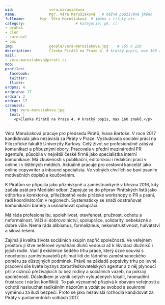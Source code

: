 ```yaml
---
uid:                vera.marusiakova
name:               Mgr. Věra Marušiaková  	# běžně používáné jméno
fullname: 	    Mgr. Věra Marušiaková  # jméno s tituly etc.
category:                       # kategorie: p6, cl
- praha4
- clen
- carousel
- pms
img: 		        people/vera-marusiakova.jpg    # 165 x 220
description:        Členka Pirátů na Praze 4. # kratký popis, max 160 znaků
mail:
- vera.marusiakova@pirati.cz
mob: 			
profiles:
  facebook:
  twitter: 
  flickr: 
ordpms: 4
ordpraha: 17
ordcar: 3
ordcan: 17
carousel:
  img: vera-marusiakova.jpg
  text: |
    <p>Členka Pirátů na Praze 4. # kratký popis, max 160 znaků.</p>
---
```

Věra Marušiaková pracuje pro předsedu Pirátů, Ivana Bartoše. V roce 2017 kandidovala jako nezávislá za Piráty v Praze.
Vystudovala sociální práci na Filozofické fakultě Univerzity Karlovy. Celý život se profesionálně zabývá komunikací a
příbuznými obory. Pracovala v přední mezinárodní PR agentuře, působila v největší české firmě jako specialistka interní
komunikace. Má zkušenosti s publikační, editorskou i redakční prací v online i v tištěných médiích. Aktuálně pracuje pro
cestovní kancelář jako online copywriter a inbound specialista. Ve volných chvílích se baví psaním motivačních dopisů a
koučováním.

K Pirátům se připojila jako příznivkyně a zaměstnankyně v březnu 2016, kdy začala psát pro Mediální odbor. Zapojuje se do
příprav Pirátských listů jako editorka a korektorka, příležitostně vede pirátské workshopy o PR a psaní, radí koordinátorům v
regionech. Systematicky se snaží odstraňovat komunikační bariéry a usnadňovat spolupráci.

Má ráda profesionalitu, spolehlivost, otevřenost, pružnost, ochotu a neformálnost. Váží si dobrovolnictví, spolupráce,
solidarity, sebekázně a dobré vůle. Nemá ráda alibismus, formalizmus, nekonstruktivnost, hulvátství a silová řešení.

Zajímá ji kvalita života sociálních skupin napříč společností. Ve veřejném prostoru jí štve neférové vymáhání dluhů vedoucí až
k likvidaci dlužníků i jejich rodin. Vadí jí existence šedého trhu práce, který úzce souvisí s neochotou zaměstnavatelů
přijímat lidi do řádného zaměstnaneckého poměru za důstojných podmínek. Právě na základě poptávky trhu po levné pracovní síle
kvete byznys zprostředkovatelských agentur a z něj plynoucí příliv cizinců přežívajících tu bez rodiny a sociálních vazeb, na
pokraji společnosti. Důsledkem je vznik celých vyloučených lokalit, hromadění frustrace i nárůst konfliktů. To pak významně
přispívá k obavám veřejnosti a ochotě naslouchat radikálním názorům a vzdát se svobod a soukromí výměnou za iluzi bezpečí.
Proto se jako nezávislá rozhodla kandidovat za Piráty v parlamentních volbách 2017.
